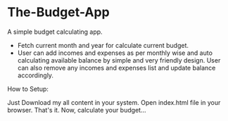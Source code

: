 # The-Budget-App

A simple budget calculating app.

* Fetch current month and year for calculate current budget.
* User can add incomes and expenses as per monthly wise and auto calculating available balance by simple and very friendly design. User can also remove any incomes and expenses list and update balance accordingly.

How to Setup:

Just Download my all content in your system.
Open index.html file in your browser.
That's it. Now, calculate your budget...
